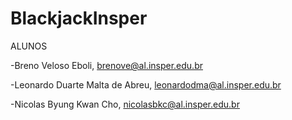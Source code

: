# BlackjackInsper
ALUNOS

-Breno Veloso Eboli, brenove@al.insper.edu.br

-Leonardo Duarte Malta de Abreu, leonardodma@al.insper.edu.br

-Nicolas Byung Kwan Cho, nicolasbkc@al.insper.edu.br
